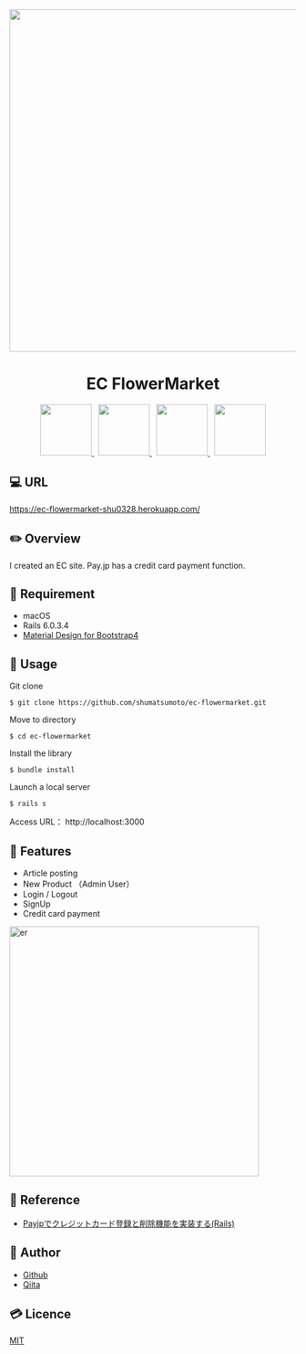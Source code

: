 <div align="center">
  <img src="https://user-images.githubusercontent.com/11171872/113256120-b2454080-9303-11eb-9b0d-b53cb5057531.gif" width="600">
</div>

<h1 align="center">EC FlowerMarket</h1>

<div align="center">
  <a href="https://railsguides.jp/6_0_release_notes.html">
    <img src="https://user-images.githubusercontent.com/11171872/113230027-27e4e880-92d3-11eb-8a73-13b4d438c17c.jpg" height="90">
  </a>&nbsp;
  <a href="https://mdbootstrap.com/">
    <img src="https://user-images.githubusercontent.com/11171872/113248502-119d5380-92f8-11eb-9b85-66678d9b5d46.png" height="90">
  </a>&nbsp;
  <a href="https://pay.jp/">
    <img src="https://user-images.githubusercontent.com/11171872/113249877-778ada80-92fa-11eb-9ddf-6fe1f140153b.png" height="90">
  </a>&nbsp;
  <a href="https://www.heroku.com/">
    <img src="https://user-images.githubusercontent.com/11171872/113230337-c7a27680-92d3-11eb-9e94-c131dfba8f1d.png" height="90">
  </a>
</div>

## :computer: URL

https://ec-flowermarket-shu0328.herokuapp.com/

## :pencil2: Overview

I created an EC site. Pay.jp has a credit card payment function.

## :hammer: Requirement

- macOS
- Rails 6.0.3.4
- [Material Design for Bootstrap4](https://mdbootstrap.com/)

## :pushpin: Usage

Git clone
```
$ git clone https://github.com/shumatsumoto/ec-flowermarket.git
```
Move to directory
```
$ cd ec-flowermarket
```
Install the library
```
$ bundle install
```
Launch a local server
```
$ rails s
```
Access URL： 
http://localhost:3000

## :railway_car: Features

- Article posting
- New Product （Admin User）
- Login / Logout
- SignUp
- Credit card payment

<img width="438" alt="er" src="https://user-images.githubusercontent.com/11171872/113263868-49fb5c80-930d-11eb-8dd5-951452538c1d.png">

## :green_book: Reference

- [Payjpでクレジットカード登録と削除機能を実装する(Rails)](https://qiita.com/takachan_coding/items/f7e70794b9ca03b559dd)

## :hatching_chick: Author

- [Github](https://github.com/shumatsumoto)
- [Qiita](https://qiita.com/ShuMatsumoto)

## :credit_card: Licence

[MIT](https://......)


